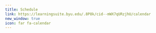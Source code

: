 ```yaml
---
title: Schedule
link: https://learningsuite.byu.edu/.8P8k/cid--mWX7qURzjhU/calendar
new_window: true
icon: far fa-calendar
---
```

